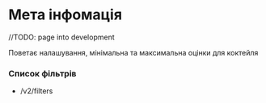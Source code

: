 # Мета інфомація

//TODO: page into development

Поветає налашування, мінімальна та максимальна оцінки для коктейля

### Список фільтрів

- /v2/filters
